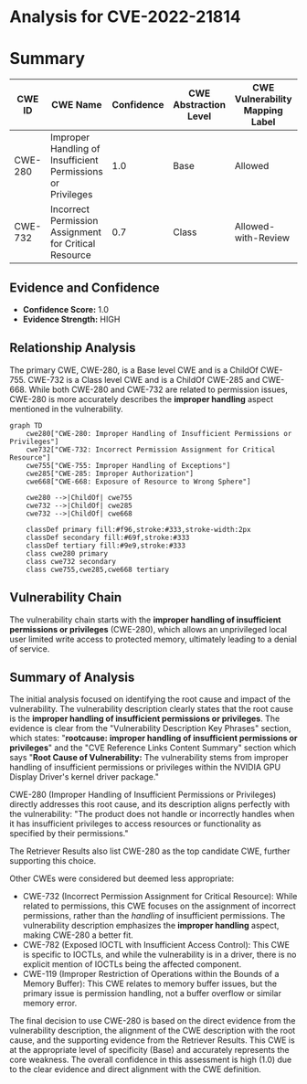 # Analysis for CVE-2022-21814

# Summary
| CWE ID | CWE Name | Confidence | CWE Abstraction Level | CWE Vulnerability Mapping Label | CWE-Vulnerability Mapping Notes |
|---|---|---|---|---|---|
| CWE-280 | Improper Handling of Insufficient Permissions or Privileges | 1.0 | Base | Allowed | Primary CWE |
| CWE-732 | Incorrect Permission Assignment for Critical Resource | 0.7 | Class | Allowed-with-Review | Secondary Candidate |

## Evidence and Confidence

*   **Confidence Score:** 1.0
*   **Evidence Strength:** HIGH

## Relationship Analysis
The primary CWE, CWE-280, is a Base level CWE and is a ChildOf CWE-755. CWE-732 is a Class level CWE and is a ChildOf CWE-285 and CWE-668. While both CWE-280 and CWE-732 are related to permission issues, CWE-280 is more accurately describes the **improper handling** aspect mentioned in the vulnerability.

```mermaid
graph TD
    cwe280["CWE-280: Improper Handling of Insufficient Permissions or Privileges"]
    cwe732["CWE-732: Incorrect Permission Assignment for Critical Resource"]
    cwe755["CWE-755: Improper Handling of Exceptions"]
    cwe285["CWE-285: Improper Authorization"]
    cwe668["CWE-668: Exposure of Resource to Wrong Sphere"]

    cwe280 -->|ChildOf| cwe755
    cwe732 -->|ChildOf| cwe285
    cwe732 -->|ChildOf| cwe668

    classDef primary fill:#f96,stroke:#333,stroke-width:2px
    classDef secondary fill:#69f,stroke:#333
    classDef tertiary fill:#9e9,stroke:#333
    class cwe280 primary
    class cwe732 secondary
    class cwe755,cwe285,cwe668 tertiary
```

## Vulnerability Chain
The vulnerability chain starts with the **improper handling of insufficient permissions or privileges** (CWE-280), which allows an unprivileged local user limited write access to protected memory, ultimately leading to a denial of service.

## Summary of Analysis
The initial analysis focused on identifying the root cause and impact of the vulnerability. The vulnerability description clearly states that the root cause is the **improper handling of insufficient permissions or privileges**. The evidence is clear from the "Vulnerability Description Key Phrases" section, which states: "**rootcause:** **improper handling of insufficient permissions or privileges**" and the "CVE Reference Links Content Summary" section which says "**Root Cause of Vulnerability:** The vulnerability stems from improper handling of insufficient permissions or privileges within the NVIDIA GPU Display Driver's kernel driver package."

CWE-280 (Improper Handling of Insufficient Permissions or Privileges) directly addresses this root cause, and its description aligns perfectly with the vulnerability: "The product does not handle or incorrectly handles when it has insufficient privileges to access resources or functionality as specified by their permissions."

The Retriever Results also list CWE-280 as the top candidate CWE, further supporting this choice.

Other CWEs were considered but deemed less appropriate:

*   CWE-732 (Incorrect Permission Assignment for Critical Resource): While related to permissions, this CWE focuses on the assignment of incorrect permissions, rather than the *handling* of insufficient permissions. The vulnerability description emphasizes the **improper handling** aspect, making CWE-280 a better fit.
*   CWE-782 (Exposed IOCTL with Insufficient Access Control): This CWE is specific to IOCTLs, and while the vulnerability is in a driver, there is no explicit mention of IOCTLs being the affected component.
*   CWE-119 (Improper Restriction of Operations within the Bounds of a Memory Buffer): This CWE relates to memory buffer issues, but the primary issue is permission handling, not a buffer overflow or similar memory error.

The final decision to use CWE-280 is based on the direct evidence from the vulnerability description, the alignment of the CWE description with the root cause, and the supporting evidence from the Retriever Results. This CWE is at the appropriate level of specificity (Base) and accurately represents the core weakness. The overall confidence in this assessment is high (1.0) due to the clear evidence and direct alignment with the CWE definition.